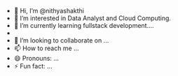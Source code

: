 - 👋 Hi, I’m @nithyashakthi
- 👀 I’m interested in Data Analyst and Cloud Computing.
- 🌱 I’m currently learning fullstack development....
- 
- 💞️ I’m looking to collaborate on ...
- 📫 How to reach me ...
- 😄 Pronouns: ...
- ⚡ Fun fact: ...

<!---
nithyashakthi/nithyashakthi is a ✨ special ✨ repository because its `README.md` (this file) appears on your GitHub profile.
You can click the Preview link to take a look at your changes.
--->
